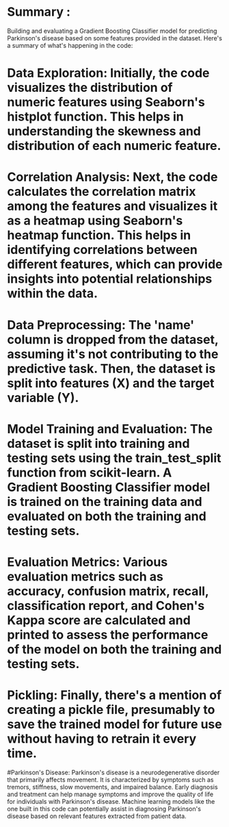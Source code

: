 # Summary :

Building and evaluating a Gradient Boosting Classifier model for predicting Parkinson's disease based on some features provided in the dataset. Here's a summary of what's happening in the code:

# Data Exploration: Initially, the code visualizes the distribution of numeric features using Seaborn's histplot function. This helps in understanding the skewness and distribution of each numeric feature.

# Correlation Analysis: Next, the code calculates the correlation matrix among the features and visualizes it as a heatmap using Seaborn's heatmap function. This helps in identifying correlations between different features, which can provide insights into potential relationships within the data.

  # Data Preprocessing: The 'name' column is dropped from the dataset, assuming it's not contributing to the predictive task. Then, the dataset is split into features (X) and the target variable (Y).

   # Model Training and Evaluation: The dataset is split into training and testing sets using the train_test_split function from scikit-learn. A Gradient Boosting Classifier model is trained on the training data and evaluated on both the training and testing sets.

   # Evaluation Metrics: Various evaluation metrics such as accuracy, confusion matrix, recall, classification report, and Cohen's Kappa score are calculated and printed to assess the performance of the model on both the training and testing sets.

   # Pickling: Finally, there's a mention of creating a pickle file, presumably to save the trained model for future use without having to retrain it every time.

#Parkinson's Disease: Parkinson's disease is a neurodegenerative disorder that primarily affects movement. It is characterized by symptoms such as tremors, stiffness, slow movements, and impaired balance. Early diagnosis and treatment can help manage symptoms and improve the quality of life for individuals with Parkinson's disease. Machine learning models like the one built in this code can potentially assist in diagnosing Parkinson's disease based on relevant features extracted from patient data.

